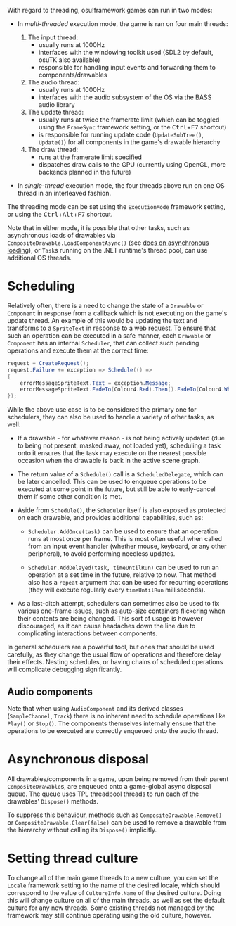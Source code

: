 With regard to threading, osu!framework games can run in two modes:

* In _multi-threaded_ execution mode, the game is ran on four main threads:

    1. The input thread:
        - usually runs at 1000Hz
        - interfaces with the windowing toolkit used (SDL2 by default, osuTK also available)
        - responsible for handling input events and forwarding them to components/drawables
    2. The audio thread:
        - usually runs at 1000Hz
        - interfaces with the audio subsystem of the OS via the BASS audio library
    3. The update thread:
        - usually runs at twice the framerate limit (which can be toggled using the `FrameSync` framework setting, or the <kbd>Ctrl</kbd>+<kbd>F7</kbd> shortcut)
        - is responsible for running update code (`UpdateSubTree()`, `Update()`) for all components in the game's drawable hierarchy
    4. The draw thread:
        - runs at the framerate limit specified
        - dispatches draw calls to the GPU (currently using OpenGL, more backends planned in the future)

* In _single-thread_ execution mode, the four threads above run on one OS thread in an interleaved fashion.

The threading mode can be set using the `ExecutionMode` framework setting, or using the <kbd>Ctrl</kbd>+<kbd>Alt</kbd>+<kbd>F7</kbd> shortcut.

Note that in either mode, it is possible that other tasks, such as asynchronous loads of drawables via `CompositeDrawable.LoadComponentAsync()` (see [docs on asynchronous loading](https://github.com/ppy/osu-framework/wiki/Asynchronous-loading)), or `Task`s running on the .NET runtime's thread pool, can use additional OS threads.

# Scheduling

Relatively often, there is a need to change the state of a `Drawable` or `Component` in response from a callback which is not executing on the game's update thread.
An example of this would be updating the text and transforms to a `SpriteText` in response to a web request.
To ensure that such an operation can be executed in a safe manner, each `Drawable` or `Component` has an internal `Scheduler`, that can collect such pending operations and execute them at the correct time:

```csharp
request = CreateRequest();
request.Failure += exception => Schedule(() =>
{
    errorMessageSpriteText.Text = exception.Message;
    errorMessageSpriteText.FadeTo(Colour4.Red).Then().FadeTo(Colour4.White, 1000);
});
```

While the above use case is to be considered the primary one for schedulers, they can also be used to handle a variety of other tasks, as well:

* If a drawable - for whatever reason - is not being actively updated (due to being not present, masked away, not loaded yet), scheduling a task onto it ensures that the task may execute on the nearest possible occasion when the drawable is back in the active scene graph.
* The return value of a `Schedule()` call is a `ScheduledDelegate`, which can be later cancelled. This can be used to enqueue operations to be executed at some point in the future, but still be able to early-cancel them if some other condition is met.
* Aside from `Schedule()`, the `Scheduler` itself is also exposed as protected on each drawable, and provides additional capabilities, such as:

    - `Scheduler.AddOnce(task)` can be used to ensure that an operation runs at most once per frame.
      This is most often useful when called from an input event handler (whether mouse, keyboard, or any other peripheral), to avoid performing needless updates.

    - `Scheduler.AddDelayed(task, timeUntilRun)` can be used to run an operation at a set time in the future, relative to now.
      That method also has a `repeat` argument that can be used for recurring operations (they will execute regularly every `timeUntilRun` milliseconds).

* As a last-ditch attempt, schedulers can sometimes also be used to fix various one-frame issues, such as auto-size containers flickering when their contents are being changed.
  This sort of usage is however discouraged, as it can cause headaches down the line due to complicating interactions between components.

In general schedulers are a powerful tool, but ones that should be used carefully, as they change the usual flow of operations and therefore delay their effects.
Nesting schedules, or having chains of scheduled operations will complicate debugging significantly.

## Audio components

Note that when using `AudioComponent` and its derived classes (`SampleChannel`, `Track`) there is no inherent need to schedule operations like `Play()` or `Stop()`. The components themselves internally ensure that the operations to be executed are correctly enqueued onto the audio thread.

# Asynchronous disposal

All drawables/components in a game, upon being removed from their parent `CompositeDrawable`s, are enqueued onto a game-global async disposal queue.
The queue uses TPL threadpool threads to run each of the drawables' `Dispose()` methods.

To suppress this behaviour, methods such as `CompositeDrawable.Remove()` or `CompositeDrawable.Clear(false)` can be used to remove a drawable from the hierarchy without calling its `Dispose()` implicitly.

# Setting thread culture

To change all of the main game threads to a new culture, you can set the `Locale` framework setting to the name of the desired locale, which should correspond to the value of `CultureInfo.Name` of the desired culture.
Doing this will change culture on all of the main threads, as well as set the default culture for any new threads.
Some existing threads not managed by the framework may still continue operating using the old culture, however.